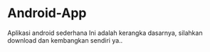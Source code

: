 # Android-App
Aplikasi android sederhana
Ini adalah kerangka dasarnya, silahkan download dan kembangkan sendiri ya..
